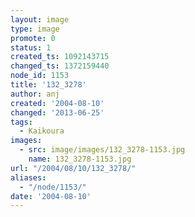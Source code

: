 ```yaml
---
layout: image
type: image
promote: 0
status: 1
created_ts: 1092143715
changed_ts: 1372159440
node_id: 1153
title: '132_3278'
author: anj
created: '2004-08-10'
changed: '2013-06-25'
tags:
  - Kaikoura
images:
  - src: image/images/132_3278-1153.jpg
    name: 132_3278-1153.jpg
url: "/2004/08/10/132_3278/"
aliases:
  - "/node/1153/"
date: '2004-08-10'
---
```


